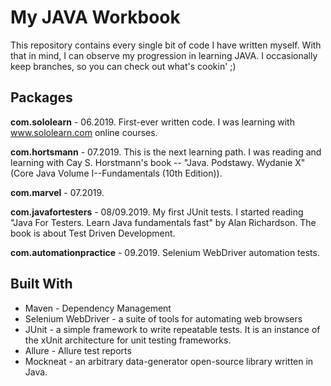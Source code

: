 # My JAVA Workbook

This repository contains every single bit of code I have written myself. With that in mind, I can observe my progression in learning JAVA. I occasionally keep branches, so you can check out what's cookin' ;)

## Packages

**com.sololearn** - 06.2019. First-ever written code. I was learning with www.sololearn.com online courses.

**com.hortsmann** - 07.2019. This is the next learning path. I was reading and learning with Cay S. Horstmann's book -- "Java. Podstawy. Wydanie X" (Core Java Volume I--Fundamentals (10th Edition)).

**com.marvel** - 07.2019.

**com.javafortesters** - 08/09.2019. My first JUnit tests. I started reading "Java For Testers. Learn Java fundamentals fast" by Alan Richardson. The book is about Test Driven Development.

**com.automationpractice** - 09.2019. Selenium WebDriver automation tests.

## Built With
- Maven - Dependency Management
- Selenium WebDriver - a suite of tools for automating web browsers
- JUnit - a simple framework to write repeatable tests. It is an instance of the xUnit architecture for unit testing frameworks.
- Allure - Allure test reports
- Mockneat -  an arbitrary data-generator open-source library written in Java.